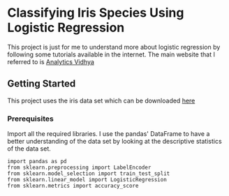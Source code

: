 # Classifying Iris Species Using Logistic Regression

This project is just for me to understand more about logistic regression by following some tutorials available in the internet. The main website that I referred to is <a href='https://www.analyticsvidhya.com/blog/2018/05/24-ultimate-data-science-projects-to-boost-your-knowledge-and-skills/?'>Analytics Vidhya</a>

## Getting Started

This project uses the iris data set which can be downloaded <a href="https://archive.ics.uci.edu/ml/datasets/Iris">here</a> 

### Prerequisites

Import all the required libraries. I use the pandas' DataFrame to have a better understanding of the data set by looking at the descriptive statistics of the data set.

```
import pandas as pd
from sklearn.preprocessing import LabelEncoder
from sklearn.model_selection import train_test_split
from sklearn.linear_model import LogisticRegression
from sklearn.metrics import accuracy_score
```

